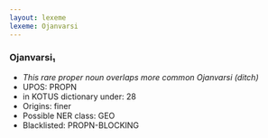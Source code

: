 ```yaml
---
layout: lexeme
lexeme: Ojanvarsi
---
```


###  Ojanvarsi₁

* _This rare proper noun overlaps more common *Ojanvarsi* (ditch)_
* UPOS:  PROPN
* in KOTUS dictionary under:  28
* Origins: finer 
* Possible NER class:  GEO
* Blacklisted:  PROPN-BLOCKING

